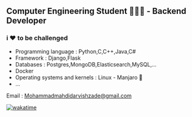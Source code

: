 ## Computer Engineering Student 🧑🏻‍💻 - Backend Developer

### i ❤️ to be challenged

- Programming language : Python,C,C++,Java,C#
- Framework : Django,Flask
- Databases : Postgres,MongoDB,Elasticsearch,MySQL,...
- Docker
- Operating systems and kernels : Linux - Manjaro 🐧
- ...

Email : Mohammadmahdidarvishzade@gmail.com

[![wakatime](https://wakatime.com/badge/user/24946396-615f-4cc1-a535-2296acdd513e.svg)](https://wakatime.com/@24946396-615f-4cc1-a535-2296acdd513e)

